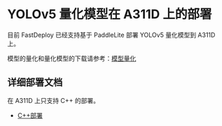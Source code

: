 # YOLOv5 量化模型在 A311D 上的部署
目前 FastDeploy 已经支持基于 PaddleLite 部署 YOLOv5 量化模型到 A311D 上。

模型的量化和量化模型的下载请参考：[模型量化](../quantize/README.md)


## 详细部署文档

在 A311D 上只支持 C++ 的部署。

- [C++部署](cpp)
